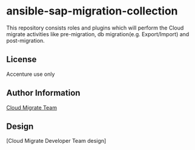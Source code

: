 # ansible-sap-migration-collection
This repository consists roles and plugins which will perform the Cloud migrate activities like pre-migration, db migration(e.g. Export/Import) and post-migration.

## License
Accenture use only

## Author Information
[Cloud Migrate Team](https://alm.accenture.com/wiki/display/IACHSTBU/SAP+Cloud+Migrate)

## Design
[Cloud Migrate Developer Team design]